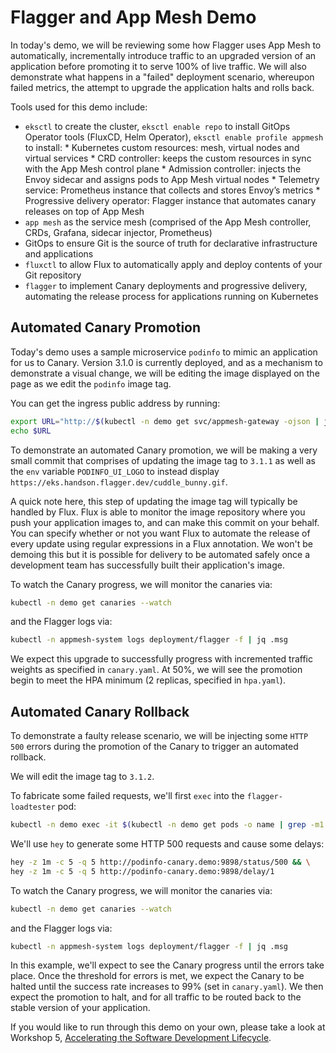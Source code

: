 # Flagger and App Mesh Demo

In today's demo, we will be reviewing some how Flagger uses App Mesh to automatically, 
incrementally introduce traffic to an upgraded version of an application before promoting it 
to serve 100% of live traffic. We will also demonstrate what happens in a "failed" deployment
scenario, whereupon failed metrics, the attempt to upgrade the application halts and rolls back.

Tools used for this demo include:

* `eksctl` to create the cluster, `eksctl enable repo` to install GitOps Operator tools (FluxCD, Helm Operator),
`eksctl enable profile appmesh` to install:
        * Kubernetes custom resources: mesh, virtual nodes and virtual services
        * CRD controller: keeps the custom resources in sync with the App Mesh control plane
        * Admission controller: injects the Envoy sidecar and assigns pods to App Mesh virtual nodes
        * Telemetry service: Prometheus instance that collects and stores Envoy’s metrics
        * Progressive delivery operator: Flagger instance that automates canary releases on top of App Mesh
* `app mesh` as the service mesh (comprised of the App Mesh controller, CRDs, Grafana, 
sidecar injector, Prometheus)
* GitOps to ensure Git is the source of truth for declarative infrastructure and applications
* `fluxctl` to allow Flux to automatically apply and deploy contents of your Git repository
* `flagger` to implement Canary deployments and progressive delivery, automating the release process 
for applications running on Kubernetes

## Automated Canary Promotion

Today's demo uses a sample microservice `podinfo` to mimic an application for us to Canary. Version 3.1.0 is currently 
deployed, and as a mechanism to demonstrate a visual change, we will be editing the image displayed on the page as we edit 
the `podinfo` image tag. 

You can get the ingress public address by running:

```sh
export URL="http://$(kubectl -n demo get svc/appmesh-gateway -ojson | jq -r ".status.loadBalancer.ingress[].hostname")"
echo $URL
```

To demonstrate an automated Canary promotion, we will be making a very small commit that comprises of updating the image tag
to `3.1.1` as well as the `env` variable `PODINFO_UI_LOGO` to instead display `https://eks.handson.flagger.dev/cuddle_bunny.gif`.

A quick note here, this step of updating the image tag will typically be handled by Flux. Flux is able to monitor the image 
repository where you push your application images to, and can make this commit on your behalf. You can specify whether or 
not you want Flux to automate the release of every update using regular expressions in a Flux annotation. We won't be demoing this 
but it is possible for delivery to be automated safely once a development team has successfully built their application's image.

To watch the Canary progress, we will monitor the canaries via:

```sh
kubectl -n demo get canaries --watch
```

and the Flagger logs via:

```sh
kubectl -n appmesh-system logs deployment/flagger -f | jq .msg
```

We expect this upgrade to successfully progress with incremented traffic weights as specified in `canary.yaml`. At 50%, we will 
see the promotion begin to meet the HPA minimum (2 replicas, specified in `hpa.yaml`).

## Automated Canary Rollback

To demonstrate a faulty release scenario, we will be injecting some `HTTP 500` errors during the promotion of the Canary
to trigger an automated rollback.

We will edit the image tag to `3.1.2`. 

To fabricate some failed requests, we'll first `exec` into the `flagger-loadtester` pod:

```sh
kubectl -n demo exec -it $(kubectl -n demo get pods -o name | grep -m1 flagger-loadtester | cut -d'/' -f 2) bash
```

We'll use `hey` to generate some HTTP 500 requests and cause some delays:

```sh
hey -z 1m -c 5 -q 5 http://podinfo-canary.demo:9898/status/500 && \
hey -z 1m -c 5 -q 5 http://podinfo-canary.demo:9898/delay/1
```

To watch the Canary progress, we will monitor the canaries via:

```sh
kubectl -n demo get canaries --watch
```

and the Flagger logs via:

```sh
kubectl -n appmesh-system logs deployment/flagger -f | jq .msg
```

In this example, we'll expect to see the Canary progress until the errors take place. Once the threshold for errors is met,
we expect the Canary to be halted until the success rate increases to 99% (set in `canary.yaml`). We then expect the 
promotion to halt, and for all traffic to be routed back to the stable version of your application.

If you would like to run through this demo on your own, please take a look at Workshop 5, [Accelerating 
the Software Development Lifecycle](https://weaveworks-gitops.awsworkshop.io/50_workshop_5_accelerating_sdlc.html).
